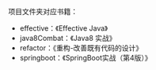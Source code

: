 项目文件夹对应书籍：

* effective：《Effective Java》
* java8Combat：《Java8 实战》
* refactor：《重构-改善既有代码的设计》
* springboot：《SpringBoot实战（第4版）》
